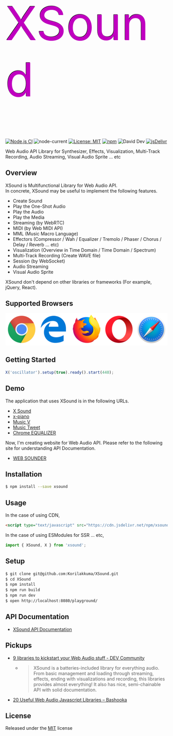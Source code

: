 <h1 style="font-famlily: 'Lucida Grande', 'Calibri', Helvetica, Arial, sans-serif; font-size: 144px; font-weight: normal; color: #c000c0; text-shadow: -1px -1px 1px #000;">XSound</h1>

[![Node.js CI](https://github.com/Korilakkuma/XSound/workflows/Node.js%20CI/badge.svg)](https://github.com/Korilakkuma/XSound/actions?query=workflow%3A%22Node.js+CI%22)
![node-current](https://img.shields.io/node/v/xsound)
[![License: MIT](https://img.shields.io/badge/License-MIT-brightgreen.svg)](https://opensource.org/licenses/MIT)
[![npm](https://img.shields.io/npm/dt/xsound.svg)](https://www.npmjs.com/package/xsound)
![David Dev](https://img.shields.io/david/dev/Korilakkuma/XSound.svg)
[![jsDelivr](https://data.jsdelivr.com/v1/package/npm/xsound/badge)](https://www.jsdelivr.com/package/npm/xsound)
  
Web Audio API Library for Synthesizer, Effects, Visualization, Multi-Track Recording, Audio Streaming, Visual Audio Sprite ... etc
  
## Overview
  
XSound is Multifunctional Library for Web Audio API.  
In concrete, XSound may be useful to implement the following features.
  
- Create Sound
- Play the One-Shot Audio
- Play the Audio
- Play the Media
- Streaming (by WebRTC)
- MIDI (by Web MIDI API)
- MML (Music Macro Language)
- Effectors (Compressor / Wah / Equalizer / Tremolo / Phaser / Chorus / Delay / Reverb ... etc)
- Visualization (Overview in Time Domain / Time Domain / Spectrum)
- Multi-Track Recording (Create WAVE file)
- Session (by WebSocket)
- Audio Streaming
- Visual Audio Sprite
  
XSound don't depend on other libraries or frameworks (For example, jQuery, React).
  
## Supported Browsers
  
<img src="./misc/supported-browsers.png" alt="Supported Browsers" style="max-width: 100%;" />
  
## Getting Started

```JavaScript
X('oscillator').setup(true).ready().start(440);
```

## Demo
  
The application that uses XSound is in the following URLs.
  
- [X Sound](https://xsound.app/)
- [x-piano](https://korilakkuma.github.io/x-piano/)
- [Music V](https://weblike-curtaincall.ssl-lolipop.jp/portfolio-music-v/)
- [Music Tweet](https://github.com/Korilakkuma/Music-Tweet)
- [Chrome EQUALIZER](https://github.com/Korilakkuma/Chrome-EQUALIZER)
  
Now, I'm creating website for Web Audio API. Please refer to the following site for understanding API Documentation.
  
- [WEB SOUNDER](https://weblike-curtaincall.ssl-lolipop.jp/portfolio-web-sounder/)
  
## Installation

```bash
$ npm install --save xsound
```

## Usage

In the case of using CDN,

```HTML
<script type="text/javascript" src="https://cdn.jsdelivr.net/npm/xsound@latest/build/xsound.min.js"></script>
```

In the case of using ESModules for SSR ... etc,

```JavaScript
import { XSound, X } from 'xsound';
```

## Setup

```bash
$ git clone git@github.com:Korilakkuma/XSound.git
$ cd XSound
$ npm install
$ npm run build
$ npm run dev
$ open http://localhost:8080/playground/
```

## API Documentation
  
- [XSound API Documentation](https://xsound.dev/)
  
## Pickups
  
- [9 libraries to kickstart your Web Audio stuff - DEV Community](https://dev.to/areknawo/9-libraries-to-kickstart-your-web-audio-stuff-460p)
  - <blockquote>XSound is a batteries-included library for everything audio. From basic management and loading through streaming, effects, ending with visualizations and recording, this libraries provides almost everything! It also has nice, semi-chainable API with solid documentation.</blockquote>
- [20 Useful Web Audio Javascript Libraries – Bashooka](https://bashooka.com/coding/web-audio-javascript-libraries/)
  
## License
  
Released under the [MIT](https://github.com/Korilakkuma/XSound/blob/master/LICENSE) license
  
